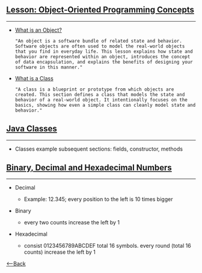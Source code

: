 ## [Lesson: Object-Oriented Programming Concepts](https://docs.oracle.com/javase/tutorial/java/concepts/)
---
* [What is an Object?](https://docs.oracle.com/javase/tutorial/java/concepts/object.html) 
    ```
    "An object is a software bundle of related state and behavior. Software objects are often used to model the real-world objects that you find in everyday life. This lesson explains how state and behavior are represented within an object, introduces the concept of data encapsulation, and explains the benefits of designing your software in this manner."
    ```

* [What is a Class](https://docs.oracle.com/javase/tutorial/java/concepts/class.html)
    ```
    "A class is a blueprint or prototype from which objects are created. This section defines a class that models the state and behavior of a real-world object. It intentionally focuses on the basics, showing how even a simple class can cleanly model state and behavior."
    ```

## [Java Classes](https://canvas.instructure.com/courses/3397285/discussion_topics/12431225)
---
* Classes example subsequent sections: fields, constructor, methods

## [Binary, Decimal and Hexadecimal Numbers](https://www.mathsisfun.com/binary-decimal-hexadecimal.html)
---
* Decimal
  * Example: 12.345;  every position to the left is 10 times bigger

* Binary
  * every two counts increase the left by 1

* Hexadecimal
  * consist 0123456789ABCDEF total 16 symbols. every round (total 16 counts) increase the left by 1

[<--Back](README.md)